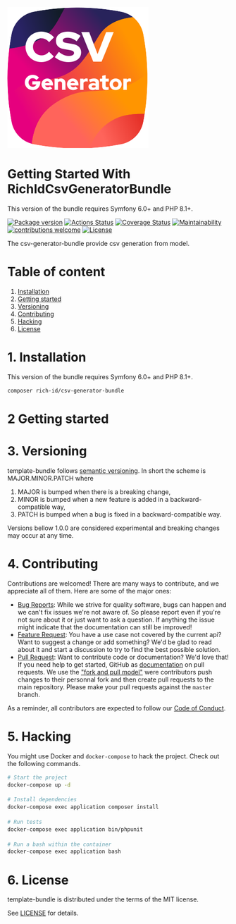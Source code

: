 ![Test Image 1](.github/csv-generator-bundle.svg)

Getting Started With RichIdCsvGeneratorBundle
=======================================

This version of the bundle requires Symfony 6.0+ and PHP 8.1+.

[![Package version](https://img.shields.io/packagist/v/rich-id/csv-generator-bundle)](https://packagist.org/packages/rich-id/csv-generator-bundle)
[![Actions Status](https://github.com/rich-id/csv-generator-bundle/workflows/Tests/badge.svg)](https://github.com/t/rich-id/csv-generator-bundle/actions)
[![Coverage Status](https://coveralls.io/repos/github/rich-id/csv-generator-bundle/badge.svg?branch=master)](https://coveralls.io/github/rich-id/csv-generator-bundle?branch=master)
[![Maintainability](https://api.codeclimate.com/v1/badges/d9e628f4e123ec999a57/maintainability)](https://codeclimate.com/github/rich-id/csv-generator-bundle/maintainability)
[![contributions welcome](https://img.shields.io/badge/contributions-welcome-brightgreen.svg?style=flat)](https://github.com/rich-id/csv-generator-bundle/issues)
[![License](https://img.shields.io/badge/license-MIT-blue.svg)](LICENSE.md)

The csv-generator-bundle provide csv generation from model.

# Table of content

1. [Installation](#1-installation)
2. [Getting started](#2-getting-started)
3. [Versioning](#3-versioning)
4. [Contributing](#4-contributing)
5. [Hacking](#5-hacking)
6. [License](#6-license)


# 1. Installation

This version of the bundle requires Symfony 6.0+ and PHP 8.1+.

```bash
composer rich-id/csv-generator-bundle
```

# 2 Getting started

# 3. Versioning

template-bundle follows [semantic versioning](https://semver.org/). In short the scheme is MAJOR.MINOR.PATCH where
1. MAJOR is bumped when there is a breaking change,
2. MINOR is bumped when a new feature is added in a backward-compatible way,
3. PATCH is bumped when a bug is fixed in a backward-compatible way.

Versions bellow 1.0.0 are considered experimental and breaking changes may occur at any time.


# 4. Contributing

Contributions are welcomed! There are many ways to contribute, and we appreciate all of them. Here are some of the major ones:

* [Bug Reports](https://github.com/rich-id/csv-generator-bundle/issues): While we strive for quality software, bugs can happen and we can't fix issues we're not aware of. So please report even if you're not sure about it or just want to ask a question. If anything the issue might indicate that the documentation can still be improved!
* [Feature Request](https://github.com/rich-id/csv-generator-bundle/issues): You have a use case not covered by the current api? Want to suggest a change or add something? We'd be glad to read about it and start a discussion to try to find the best possible solution.
* [Pull Request](https://github.com/rich-id/csv-generator-bundle/merge_requests): Want to contribute code or documentation? We'd love that! If you need help to get started, GitHub as [documentation](https://help.github.com/articles/about-pull-requests/) on pull requests. We use the ["fork and pull model"](https://help.github.com/articles/about-collaborative-development-models/) were contributors push changes to their personnal fork and then create pull requests to the main repository. Please make your pull requests against the `master` branch.

As a reminder, all contributors are expected to follow our [Code of Conduct](CODE_OF_CONDUCT.md).


# 5. Hacking

You might use Docker and `docker-compose` to hack the project. Check out the following commands.

```bash
# Start the project
docker-compose up -d

# Install dependencies
docker-compose exec application composer install

# Run tests
docker-compose exec application bin/phpunit

# Run a bash within the container
docker-compose exec application bash
```


# 6. License

template-bundle is distributed under the terms of the MIT license.

See [LICENSE](LICENSE.md) for details.
